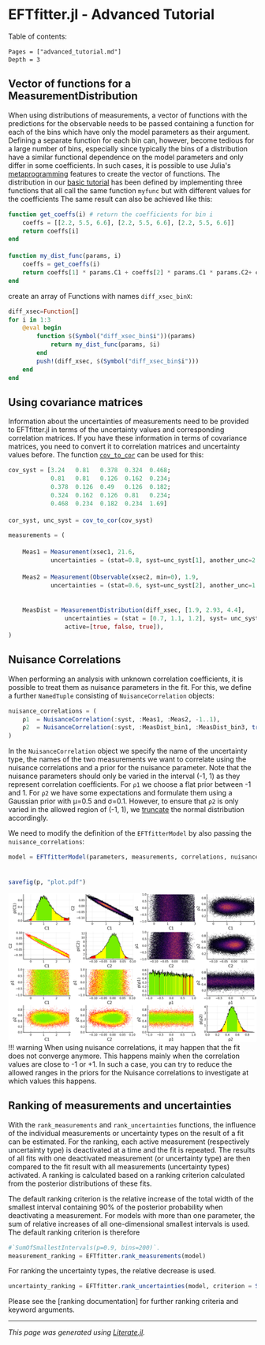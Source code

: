 # EFTfitter.jl - Advanced Tutorial

Table of contents:
```@contents
Pages = ["advanced_tutorial.md"]
Depth = 3
```

## Vector of functions for a MeasurementDistribution
When using distributions of measurements, a vector of functions with the predictions
for the observable needs to be passed containing a function for each of the bins which
have only the model parameters as their argument. Defining a separate function for each
bin can, however, become tedious for a large number of bins, especially since typically
the bins of a distribution have a similar functional dependence on the model parameters
and only differ in some coefficients. In such cases, it is possible to use Julia's
[metaprogramming](https://docs.julialang.org/en/v1/manual/metaprogramming/) features to
create the vector of functions. The distribution in our [basic tutorial](https://cornelius-g.github.io/EFTfitter.jl/dev/tutorial/)
has been defined by implementing three functions that all call the same function `myfunc`
but with different values for the coefficients
The same result can also be achieved like this:

```julia
function get_coeffs(i) # return the coefficients for bin i
    coeffs = [[2.2, 5.5, 6.6], [2.2, 5.5, 6.6], [2.2, 5.5, 6.6]]
    return coeffs[i]
end

function my_dist_func(params, i)
    coeffs = get_coeffs(i)
    return coeffs[1] * params.C1 + coeffs[2] * params.C1 * params.C2+ coeffs[3] * params.C2
end
```

create an array of Functions with names `diff_xsec_binX`:

```julia
diff_xsec=Function[]
for i in 1:3
    @eval begin
        function $(Symbol("diff_xsec_bin$i"))(params)
            return my_dist_func(params, $i)
        end
        push!(diff_xsec, $(Symbol("diff_xsec_bin$i")))
    end
end
```

## Using covariance matrices
Information about the uncertainties of measurements need to be provided to EFTfitter.jl
in terms of the uncertainty values and corresponding correlation matrices.
If you have these information in terms of covariance matrices, you need to convert it
to correlation matrices and uncertainty values before. The function
[`cov_to_cor`](https://cornelius-g.github.io/EFTfitter.jl/dev/api/#EFTfitter.cov_to_cor-Tuple{Array{var%22#s58%22,2}%20where%20var%22#s58%22%3C:Real})
can be used for this:

```julia
cov_syst = [3.24   0.81   0.378  0.324  0.468;
            0.81   0.81   0.126  0.162  0.234;
            0.378  0.126  0.49   0.126  0.182;
            0.324  0.162  0.126  0.81   0.234;
            0.468  0.234  0.182  0.234  1.69]

cor_syst, unc_syst = cov_to_cor(cov_syst)
```

```julia
measurements = (

    Meas1 = Measurement(xsec1, 21.6,
            uncertainties = (stat=0.8, syst=unc_syst[1], another_unc=2.3)),

    Meas2 = Measurement(Observable(xsec2, min=0), 1.9,
            uncertainties = (stat=0.6, syst=unc_syst[2], another_unc=1.1), active=true),


    MeasDist = MeasurementDistribution(diff_xsec, [1.9, 2.93, 4.4],
                uncertainties = (stat = [0.7, 1.1, 1.2], syst= unc_syst[3:5], another_unc = [1.0, 1.2, 1.9]),
                active=[true, false, true]),
)
```

## Nuisance Correlations
When performing an analysis with unknown correlation coefficients, it is possible
to treat them as nuisance parameters in the fit.
For this, we define a further `NamedTuple` consisting of `NuisanceCorrelation` objects:

```julia
nuisance_correlations = (
    ρ1  = NuisanceCorrelation(:syst, :Meas1, :Meas2, -1..1),
    ρ2  = NuisanceCorrelation(:syst, :MeasDist_bin1, :MeasDist_bin3, truncated(Normal(0.5, 0.1), -1, 1)),
)
```

In the `NuisanceCorrelation` object we specify the name of the uncertainty type, the
names of the two measurements we want to correlate using the nuisance correlations and
a prior for the nuisance parameter. Note that the nuisance parameters should only be
varied in the interval (-1, 1) as they represent correlation coefficients.
For `ρ1` we choose a flat prior between -1 and 1. For `ρ2` we have some expectations and
formulate them using a Gaussian prior with μ=0.5 and σ=0.1. However, to ensure that `ρ2`
is only varied in the allowed region of (-1, 1), we [truncate](https://juliastats.org/Distributions.jl/stable/truncate/#Distributions.truncated)
the normal distribution accordingly.

We need to modify the definition of the `EFTfitterModel` by also passing the `nuisance_correlations`:

```julia
model = EFTfitterModel(parameters, measurements, correlations, nuisance_correlations)


savefig(p, "plot.pdf")
```

![plot with nuisances](plots/plot_nuisance.png)
!!! warning
    When using nuisance correlations, it may happen that the fit does not converge anymore.
    This happens mainly when the correlation values are close to -1 or +1.
    In such a case, you can try to reduce the allowed ranges in the priors for the Nuisance
    correlations to investigate at which values this happens.

## Ranking of measurements and uncertainties
With the `rank_measurements` and `rank_uncertainties` functions, the influence of
the individual measurements or uncertainty types on the result of a fit can be estimated.
For the ranking, each active measurement (respectively uncertainty type) is deactivated
at a time and the fit is repeated. The results of all fits with one deactivated
measurement (or uncertainty type) are then compared to the fit result with all measurements (uncertainty types) activated.
A ranking is calculated based on a ranking criterion calculated from the posterior distributions of these fits.

The default ranking criterion is the relative increase of the total width of the
smallest interval containing 90% of the posterior probability when deactivating a measurement.
For models with more than one parameter, the sum of relative increases of all
one-dimensional smallest intervals is used. The default ranking criterion is therefore

```julia
#`SumOfSmallestIntervals(p=0.9, bins=200)`.
measurement_ranking = EFTfitter.rank_measurements(model)
```

For ranking the uncertainty types, the relative decrease is used.

```julia
uncertainty_ranking = EFTfitter.rank_uncertainties(model, criterion = SumOfSmallestIntervals(p=0.9, bins=200))
```

Please see the [ranking documentation] for further ranking criteria and keyword arguments.

---

*This page was generated using [Literate.jl](https://github.com/fredrikekre/Literate.jl).*

